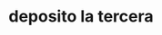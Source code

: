 ---
title: "deposito la tercera"
url: /simacota-barrio-el-altico/deposito-la-tercera/
shop: Eisenwaren
---